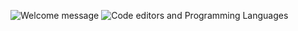 ![Welcome message](https://i.imgur.com/PfgXlnc.png)
![Code editors and Programming Languages](https://i.imgur.com/OLptUR7.png)
